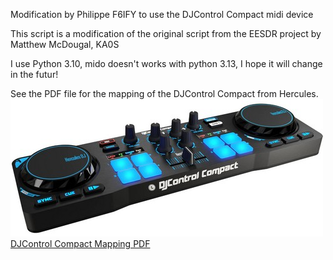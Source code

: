 
Modification by Philippe F6IFY to use the DJControl Compact midi device

This script is a modification of the original script from the EESDR project
by Matthew McDougal, KA0S

I use Python 3.10, mido doesn't works with python 3.13, I hope it will change in the futur!

See the PDF file for the mapping of the DJControl Compact from Hercules.
![DJControl Compact Image](./DJ-Control.jpg)
[DJControl Compact Mapping PDF](DJControl-sunSDR-v0.1.6.pdf)
